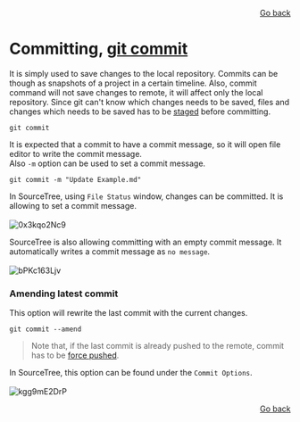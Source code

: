 <p align="right"><a href="../README.md#contents">Go back</a></p>

# Committing, [git commit](https://git-scm.com/docs/git-commit)

It is simply used to save changes to the local repository. Commits can be though as snapshots of a project in a certain timeline. Also, commit command will not save changes to remote, it will affect only the local repository. Since git can't know which changes needs to be saved, files and changes which needs to be saved has to be [staged](Stage.md#staging-git-stage) before committing.
```
git commit
```
It is expected that a commit to have a commit message, so it will open file editor to write the commit message.<br/>
Also `-m` option can be used to set a commit message.
```
git commit -m "Update Example.md"
```

In SourceTree, using `File Status` window, changes can be committed. It is allowing to set a commit message.<br/><br/>
![0x3kqo2Nc9](https://user-images.githubusercontent.com/48220015/111871176-e03c9380-8999-11eb-9779-a23c28de0433.gif)

SourceTree is also allowing committing with an empty commit message. It automatically writes a commit message as `no message`.<br/><br/>
![bPKc163Ljv](https://user-images.githubusercontent.com/48220015/111871280-23970200-899a-11eb-9fb2-7b921de25ed2.gif)

### Amending latest commit
This option will rewrite the last commit with the current changes.
```
git commit --amend
```
> Note that, if the last commit is already pushed to the remote, commit has to be [force pushed](ForcePush.md#force-push-git-push).

In SourceTree, this option can be found under the `Commit Options`.<br/><br/>
![kgg9mE2DrP](https://user-images.githubusercontent.com/48220015/111871499-77eeb180-899b-11eb-8eb4-b989f790e169.gif)

<p align="right"><a href="../README.md#contents">Go back</a></p>
